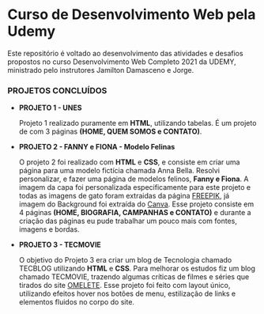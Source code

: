 # Curso de Desenvolvimento Web pela Udemy
Este repositório é voltado ao desenvolvimento das atividades e desafios propostos no curso Desenvolvimento Web Completo 2021 da UDEMY, ministrado pelo instrutores Jamilton Damasceno e Jorge.

### PROJETOS CONCLUÍDOS
- **PROJETO 1 - UNES**
    
    Projeto 1 realizado puramente em **HTML**, utilizando tabelas. É um projeto de com 3 páginas **(HOME, QUEM SOMOS e CONTATO)**.

- **PROJETO 2 - FANNY e FIONA - Modelo Felinas**

    O projeto 2 foi realizado com **HTML** e **CSS**, e consiste em criar uma página para uma modelo fictícia chamada Anna Bella. Resolvi personalizar, e fazer uma página de modelos felinos, **Fanny e Fiona**. A imagem da capa foi personalizada especificamente para este projeto e todas as imagens de gato foram extraidas da página [FREEPIK](https://br.freepik.com/search?format=search&query=cats), já imagem do Background foi extraída do [Canva](https://www.canva.com/). Esse projeto consiste em 4 páginas **(HOME, BIOGRAFIA, CAMPANHAS e CONTATO)** e durante a criação das páginas eu pude trabalhar um pouco mais com fontes, imagens e bordas.

- **PROJETO 3 - TECMOVIE**

    O objetivo do Projeto 3 era criar um blog de Tecnologia chamado TECBLOG utilizando **HTML** e **CSS**. Para melhorar os estudos fiz um blog chamado TECMOVIE, trazendo algumas críticas de filmes e séries que tirados do site [OMELETE](https://www.omelete.com.br/). Esse projeto foi feito com layout único, utilizando efeitos hover nos botões de menu, estilização de links e elementos fluidos no corpo do site.
